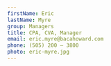 ```yaml
---
firstName: Eric
lastName: Myre
group: Managers
title: CPA, CVA, Manager
email: eric.myre@bacahoward.com
phone: (505) 200 – 3800
photo: eric-myre.jpg
---
```

